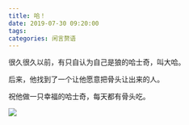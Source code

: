 ```yaml
---
title: 哈！
date: 2019-07-30 09:20:00
tags:
categories: 闲言赘语
---
```


很久很久以前，有只自认为自己是狼的哈士奇，叫大哈。

后来，他找到了一个让他愿意把骨头让出来的人。

祝他做一只幸福的哈士奇，每天都有骨头吃。

![](/husky-is-getting-married/husky.gif)

